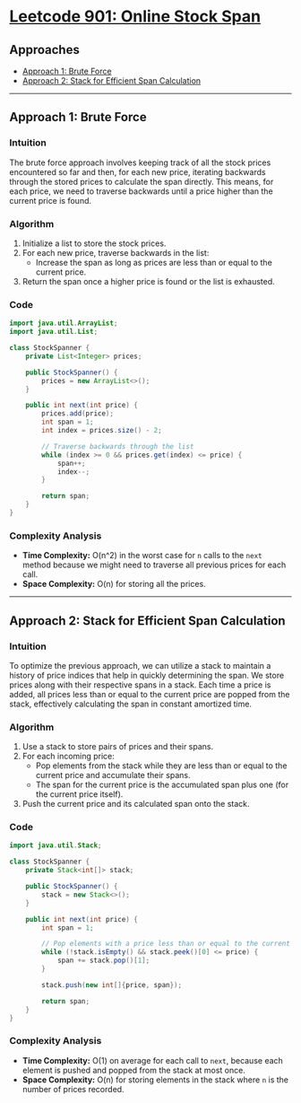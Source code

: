 # [Leetcode 901: Online Stock Span](https://leetcode.com/problems/online-stock-span/)

## Approaches
- [Approach 1: Brute Force](#approach-1-brute-force)
- [Approach 2: Stack for Efficient Span Calculation](#approach-2-stack-for-efficient-span-calculation)

---

## Approach 1: Brute Force

### Intuition
The brute force approach involves keeping track of all the stock prices encountered so far and then, for each new price, iterating backwards through the stored prices to calculate the span directly. This means, for each price, we need to traverse backwards until a price higher than the current price is found.

### Algorithm
1. Initialize a list to store the stock prices.
2. For each new price, traverse backwards in the list:
   - Increase the span as long as prices are less than or equal to the current price.
3. Return the span once a higher price is found or the list is exhausted.

### Code
```java
import java.util.ArrayList;
import java.util.List;

class StockSpanner {
    private List<Integer> prices;

    public StockSpanner() {
        prices = new ArrayList<>();
    }

    public int next(int price) {
        prices.add(price);
        int span = 1;
        int index = prices.size() - 2;

        // Traverse backwards through the list
        while (index >= 0 && prices.get(index) <= price) {
            span++;
            index--;
        }

        return span;
    }
}
```

### Complexity Analysis
- **Time Complexity:** O(n^2) in the worst case for `n` calls to the `next` method because we might need to traverse all previous prices for each call.
- **Space Complexity:** O(n) for storing all the prices.

---

## Approach 2: Stack for Efficient Span Calculation

### Intuition
To optimize the previous approach, we can utilize a stack to maintain a history of price indices that help in quickly determining the span. We store prices along with their respective spans in a stack. Each time a price is added, all prices less than or equal to the current price are popped from the stack, effectively calculating the span in constant amortized time.

### Algorithm
1. Use a stack to store pairs of prices and their spans.
2. For each incoming price:
   - Pop elements from the stack while they are less than or equal to the current price and accumulate their spans.
   - The span for the current price is the accumulated span plus one (for the current price itself).
3. Push the current price and its calculated span onto the stack.

### Code
```java
import java.util.Stack;

class StockSpanner {
    private Stack<int[]> stack;

    public StockSpanner() {
        stack = new Stack<>();
    }

    public int next(int price) {
        int span = 1;

        // Pop elements with a price less than or equal to the current price
        while (!stack.isEmpty() && stack.peek()[0] <= price) {
            span += stack.pop()[1];
        }

        stack.push(new int[]{price, span});

        return span;
    }
}
```

### Complexity Analysis
- **Time Complexity:** O(1) on average for each call to `next`, because each element is pushed and popped from the stack at most once.
- **Space Complexity:** O(n) for storing elements in the stack where `n` is the number of prices recorded.

